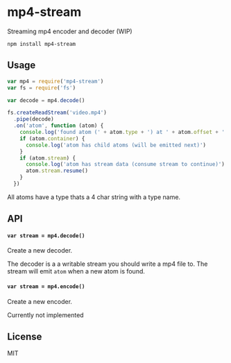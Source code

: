 # mp4-stream

Streaming mp4 encoder and decoder (WIP)

```
npm install mp4-stream
```

## Usage

``` js
var mp4 = require('mp4-stream')
var fs = require('fs')

var decode = mp4.decode()

fs.createReadStream('video.mp4')
  .pipe(decode)
  .on('atom', function (atom) {
    console.log('found atom (' + atom.type + ') at ' + atom.offset + ' (' + atom.length + ')')
    if (atom.container) {
      console.log('atom has child atoms (will be emitted next)')
    }
    if (atom.stream) {
      console.log('atom has stream data (consume stream to continue)')
      atom.stream.resume()
    }
  })
```

All atoms have a type thats a 4 char string with a type name.

## API

#### `var stream = mp4.decode()`

Create a new decoder.

The decoder is a a writable stream you should write a mp4 file to.
The stream will emit `atom` when a new atom is found.

#### `var stream = mp4.encode()`

Create a new encoder.

Currently not implemented

## License

MIT

